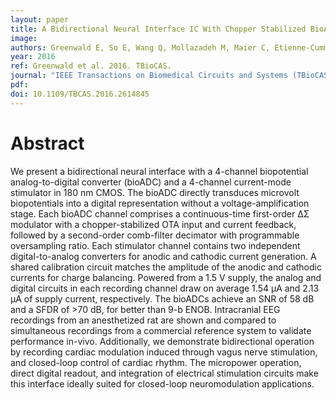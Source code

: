 ```yaml
---
layout: paper
title: A Bidirectional Neural Interface IC With Chopper Stabilized BioADC Array and Charge Balanced Stimulator
image:
authors: Greenwald E, So E, Wang Q, Mollazadeh M, Maier C, Etienne-Cummings R, Cauwenberghs G, Thakor N.
year: 2016
ref: Greenwald et al. 2016. TBioCAS.
journal: "IEEE Transactions on Biomedical Circuits and Systems (TBioCAS)"
pdf:
doi: 10.1109/TBCAS.2016.2614845
---
```

 
# Abstract
We present a bidirectional neural interface with a 4-channel biopotential analog-to-digital converter (bioADC) and a 4-channel current-mode stimulator in 180 nm CMOS. The bioADC directly transduces microvolt biopotentials into a digital representation without a voltage-amplification stage. Each bioADC channel comprises a continuous-time first-order ΔΣ modulator with a chopper-stabilized OTA input and current feedback, followed by a second-order comb-filter decimator with programmable oversampling ratio. Each stimulator channel contains two independent digital-to-analog converters for anodic and cathodic current generation. A shared calibration circuit matches the amplitude of the anodic and cathodic currents for charge balancing. Powered from a 1.5 V supply, the analog and digital circuits in each recording channel draw on average 1.54 μA and 2.13 μA of supply current, respectively. The bioADCs achieve an SNR of 58 dB and a SFDR of >70 dB, for better than 9-b ENOB. Intracranial EEG recordings from an anesthetized rat are shown and compared to simultaneous recordings from a commercial reference system to validate performance in-vivo. Additionally, we demonstrate bidirectional operation by recording cardiac modulation induced through vagus nerve stimulation, and closed-loop control of cardiac rhythm. The micropower operation, direct digital readout, and integration of electrical stimulation circuits make this interface ideally suited for closed-loop neuromodulation applications.
